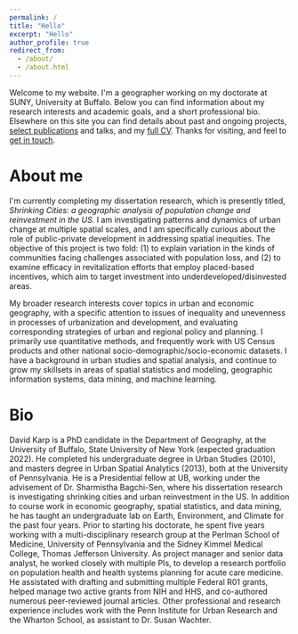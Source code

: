 ```yaml
---
permalink: /
title: "Hello"
excerpt: "Hello"
author_profile: true
redirect_from: 
  - /about/
  - /about.html
---
```


Welcome to my website. I'm a geographer working on my doctorate at SUNY, University at Buffalo. Below you can find information about my research interests and academic goals, and a short professional bio. Elsewhere on this site you can find details about past and ongoing projects, <a href="{{ base_path }}publications">select publications</a> and talks, and my <a href="{{ base_path }}cv">full CV</a>. Thanks for visiting, and feel to <a href="{{ base_path }}contact">get in touch</a>.

About me
====== 
I'm currently completing my dissertation research, which is presently titled, <i>Shrinking Cities: a geographic analysis of population change and reinvestment in the US.</i> I am investigating patterns and dynamics of urban change at multiple spatial scales, and I am specifically curious about the role of public-private development in addressing spatial inequities. The objective of this project is two fold: (1) to explain variation in the kinds of communities facing challenges associated with population loss, and (2) to examine efficacy in revitalization efforts that employ placed-based incentives, which aim to target investment into underdeveloped/disinvested areas. 

My broader research interests cover topics in urban and economic geography, with a specific attention to issues of inequality and unevenness in processes of urbanization and development, and evaluating corresponding strategies of urban and regional policy and planning. I primarily use quantitative methods, and frequently work with US Census products and other national socio-demographic/socio-economic datasets. I have a background in urban studies and spatial analysis, and continue to grow my skillsets in areas of spatial statistics and modeling, geographic information systems, data mining, and machine learning. 

Bio
======
David Karp is a PhD candidate in the Department of Geography, at the University of Buffalo, State University of New York (expected graduation 2022). He completed his undergraduate degree in Urban Studies (2010), and masters degree in Urban Spatial Analytics (2013), both at the University of Pennsylvania. He is a Presidential fellow at UB, working under the advisement of Dr. Sharmistha Bagchi-Sen, where his dissertation research is investigating shrinking cities and urban reinvestment in the US. In addition to course work in economic geography, spatial statistics, and data mining, he has taught an undergraduate lab on Earth, Environment, and Climate for the past four years. Prior to starting his doctorate, he spent five years working with a multi-disciplinary research group at the Perlman School of Medicine, University of Pennsylvania and the Sidney Kimmel Medical College, Thomas Jefferson University. As project manager and senior data analyst, he worked closely with multiple PIs, to develop a research portfolio on population health and health systems planning for acute care medicine. He assistated with drafting and submitting multiple Federal R01 grants, helped manage two active grants from NIH and HHS, and co-authored numerous peer-reviewed journal articles. Other professional and research experience includes work with the Penn Institute for Urban Research and the Wharton School, as assistant to Dr. Susan Wachter.